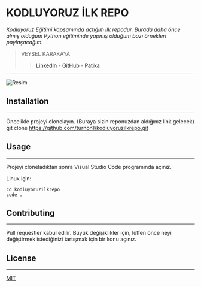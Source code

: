 # KODLUYORUZ İLK REPO

*Kodluyoruz Eğitimi kapsamında açtığım ilk repodur. Burada daha önce almış olduğum Python eğitiminde yapmış olduğum bazı örnekleri paylaşacağım.*

> VEYSEL KARAKAYA
> > [LinkedIn](https://www.linkedin.com/in/veysel-karakaya/) - [GitHub](https://github.com/turnon1) - [Patika](https://app.patika.dev/turnon)

---

![Resim](https://prnt.sc/5H8ngba5-mIF)

## Installation
---

Öncelikle projeyi clonelayın. (Buraya sizin reponuzdan aldığınız link gelecek)
git clone https://github.com/turnon1/kodluyoruzilkrepo.git

## Usage
---

Projeyi cloneladıktan sonra Visual Studio Code programında açınız.

Linux için:
```
cd kodluyoruzilkrepo
code .
```

## Contributing
---

Pull requestler kabul edilir. Büyük değişiklikler için, lütfen önce neyi değiştirmek istediğinizi tartışmak için bir konu açınız.

## License
---

[MIT](https://choosealicense.com/licenses/mit/)